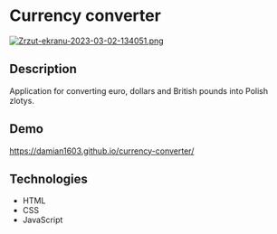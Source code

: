 # Currency converter

[![Zrzut-ekranu-2023-03-02-134051.png](https://i.postimg.cc/j2tw3DyM/Zrzut-ekranu-2023-03-02-134051.png)](https://postimg.cc/Q9YdHx47)
## Description

Application for converting euro, dollars and British pounds into Polish zlotys.

## Demo 

https://damian1603.github.io/currency-converter/

## Technologies
- HTML
- CSS
- JavaScript
